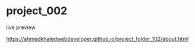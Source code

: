 # project_002

live preview

https://ahmedkhaledwebdeveloper.github.io/project_folder_102/about.html
